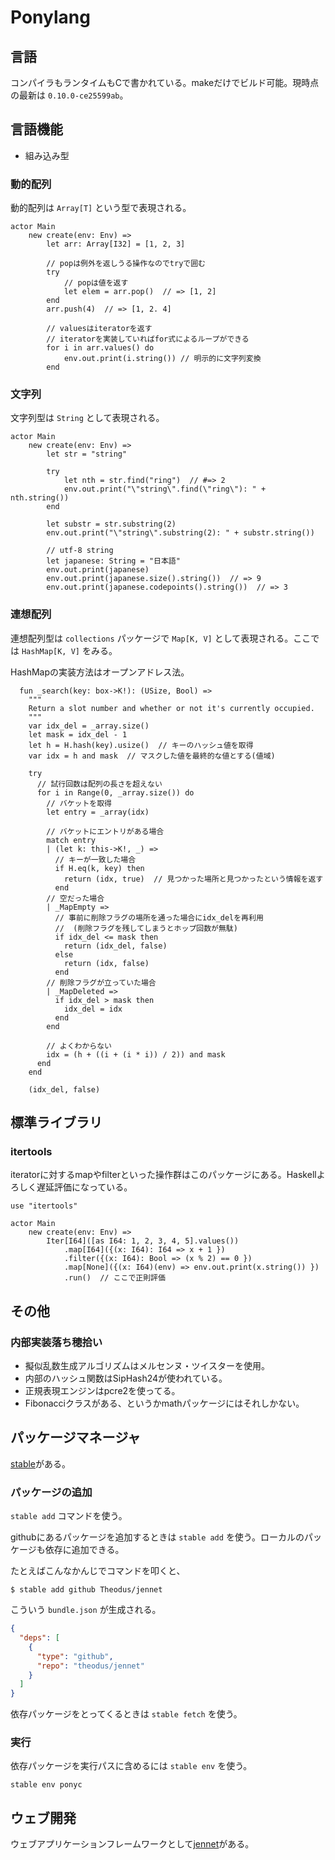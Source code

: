 # Ponylang

## 言語

コンパイラもランタイムもCで書かれている。makeだけでビルド可能。現時点の最新は `0.10.0-ce25599ab`。

## 言語機能

- 組み込み型

### 動的配列

動的配列は `Array[T]` という型で表現される。

```pony
actor Main
    new create(env: Env) =>
        let arr: Array[I32] = [1, 2, 3]

        // popは例外を返しうる操作なのでtryで囲む
        try
            // popは値を返す
            let elem = arr.pop()  // => [1, 2]
        end
        arr.push(4)  // => [1, 2. 4]

        // valuesはiteratorを返す
        // iteratorを実装していればfor式によるループができる
        for i in arr.values() do
            env.out.print(i.string()) // 明示的に文字列変換
        end
```

### 文字列

文字列型は `String` として表現される。

```pony
actor Main
    new create(env: Env) =>
        let str = "string"

        try
            let nth = str.find("ring")  // #=> 2
            env.out.print("\"string\".find(\"ring\"): " + nth.string())
        end

        let substr = str.substring(2)
        env.out.print("\"string\".substring(2): " + substr.string())

        // utf-8 string
        let japanese: String = "日本語"
        env.out.print(japanese)
        env.out.print(japanese.size().string())  // => 9
        env.out.print(japanese.codepoints().string())  // => 3
```

### 連想配列

連想配列型は `collections` パッケージで `Map[K, V]` として表現される。ここでは `HashMap[K, V]` をみる。

HashMapの実装方法はオープンアドレス法。

```pony
  fun _search(key: box->K!): (USize, Bool) =>
    """
    Return a slot number and whether or not it's currently occupied.
    """
    var idx_del = _array.size()
    let mask = idx_del - 1
    let h = H.hash(key).usize()  // キーのハッシュ値を取得
    var idx = h and mask  // マスクした値を最終的な値とする(値域)

    try
      // 試行回数は配列の長さを超えない
      for i in Range(0, _array.size()) do
        // バケットを取得
        let entry = _array(idx)

        // バケットにエントリがある場合
        match entry
        | (let k: this->K!, _) =>
          // キーが一致した場合
          if H.eq(k, key) then
            return (idx, true)  // 見つかった場所と見つかったという情報を返す
          end
        // 空だった場合
        | _MapEmpty =>
          // 事前に削除フラグの場所を通った場合にidx_delを再利用
          //  (削除フラグを残してしまうとホップ回数が無駄)
          if idx_del <= mask then
            return (idx_del, false)
          else
            return (idx, false)
          end
        // 削除フラグが立っていた場合
        | _MapDeleted =>
          if idx_del > mask then
            idx_del = idx
          end
        end

        // よくわからない
        idx = (h + ((i + (i * i)) / 2)) and mask
      end
    end

    (idx_del, false)
```


## 標準ライブラリ

### itertools

iteratorに対するmapやfilterといった操作群はこのパッケージにある。Haskellよろしく遅延評価になっている。

```pony
use "itertools"

actor Main
    new create(env: Env) =>
        Iter[I64]([as I64: 1, 2, 3, 4, 5].values())
            .map[I64]({(x: I64): I64 => x + 1 })
            .filter({(x: I64): Bool => (x % 2) == 0 })
            .map[None]({(x: I64)(env) => env.out.print(x.string()) })
            .run()  // ここで正則評価
```

## その他

### 内部実装落ち穂拾い

- 擬似乱数生成アルゴリズムはメルセンヌ・ツイスターを使用。
- 内部のハッシュ関数はSipHash24が使われている。
- 正規表現エンジンはpcre2を使ってる。
- Fibonacciクラスがある、というかmathパッケージにはそれしかない。

## パッケージマネージャ

[stable](https://github.com/jemc/pony-stable)がある。

### パッケージの追加

`stable add` コマンドを使う。

githubにあるパッケージを追加するときは `stable add` を使う。ローカルのパッケージも依存に追加できる。

たとえばこんなかんじでコマンドを叩くと、

```
$ stable add github Theodus/jennet
```

こういう `bundle.json` が生成される。

```json
{
  "deps": [
    {
      "type": "github",
      "repo": "theodus/jennet"
    }
  ]
}
```

依存パッケージをとってくるときは `stable fetch` を使う。

### 実行

依存パッケージを実行パスに含めるには `stable env` を使う。

```
stable env ponyc
```

## ウェブ開発

ウェブアプリケーションフレームワークとして[jennet](https://github.com/Theodus/jennet)がある。

